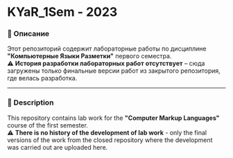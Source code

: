# KYaR_1Sem - 2023
### 📌 Описание  
Этот репозиторий содержит лабораторные работы по дисциплине **"Компьютерные Языки Разметки"** первого семестра.  
⚠️ **История разработки лабораторных работ отсутствует** – сюда загружены только финальные версии работ из закрытого репозитория, где велась разработка.  
***
### 📌 Description
This repository contains lab work for the **"Computer Markup Languages"** course of the first semester.  
⚠️ **There is no history of the development of lab work** - only the final versions of the work from the closed repository where the development was carried out are uploaded here.
